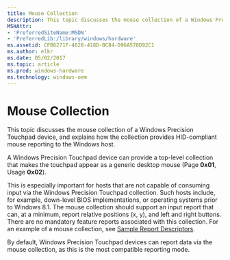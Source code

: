 ```yaml
---
title: Mouse Collection
description: This topic discusses the mouse collection of a Windows Precision Touchpad device, and explains how the collection provides HID-compliant mouse reporting to the Windows host.
MSHAttr:
- 'PreferredSiteName:MSDN'
- 'PreferredLib:/library/windows/hardware'
ms.assetid: CFB6271F-4028-418D-BC84-D96A578D92C1
ms.author: elkr
ms.date: 05/02/2017
ms.topic: article
ms.prod: windows-hardware
ms.technology: windows-oem
---
```


# Mouse Collection


This topic discusses the mouse collection of a Windows Precision Touchpad device, and explains how the collection provides HID-compliant mouse reporting to the Windows host.

A Windows Precision Touchpad device can provide a top-level collection that makes the touchpad appear as a generic desktop mouse (Page **0x01**, Usage **0x02**).

This is especially important for hosts that are not capable of consuming input via the Windows Precision Touchpad collection. Such hosts include, for example, down-level BIOS implementations, or operating systems prior to Windows 8.1. The mouse collection should support an input report that can, at a minimum, report relative positions (x, y), and left and right buttons. There are no mandatory feature reports associated with this collection. For an example of a mouse collection, see [Sample Report Descriptors](touchpad-sample-report-descriptors.md).

By default, Windows Precision Touchpad devices can report data via the mouse collection, as this is the most compatible reporting mode.

 

 






